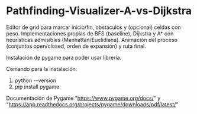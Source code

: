 # Pathfinding-Visualizer-A-vs-Dijkstra
Editor de grid para marcar inicio/fin, obstáculos y (opcional) celdas con peso. Implementaciones propias de BFS (baseline), Dijkstra y A* con heurísticas admisibles (Manhattan/Euclidiana). Animación del proceso (conjuntos open/closed, orden de expansión) y ruta final.


Instalación de pygame para poder usar libreria.

Comando para la instalación:
1. python --version
2. pip install pygame

Documentación de Pygame "https://www.pygame.org/docs/" y "https://app.readthedocs.org/projects/pygame/downloads/pdf/latest/"